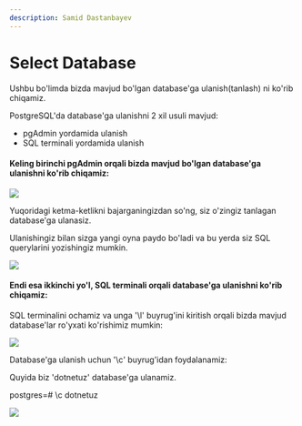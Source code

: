 ```yaml
---
description: Samid Dastanbayev
---
```

# Select Database

Ushbu bo'limda bizda mavjud bo'lgan database'ga ulanish(tanlash) ni ko'rib chiqamiz.

PostgreSQL'da database'ga ulanishni 2 xil usuli mavjud:

* pgAdmin yordamida ulanish
* SQL terminali yordamida ulanish

#### Keling birinchi pgAdmin orqali bizda mavjud bo'lgan database'ga ulanishni ko'rib chiqamiz:

![](https://user-images.githubusercontent.com/91861166/175083286-aad2f3e4-2c80-4636-909d-708ab25f3e88.png)


Yuqoridagi ketma-ketlikni bajarganingizdan so'ng, siz o'zingiz tanlagan database'ga ulanasiz.

Ulanishingiz bilan sizga yangi oyna paydo bo'ladi va bu yerda siz SQL querylarini yozishingiz mumkin.

![](https://user-images.githubusercontent.com/91861166/175083756-6aba18b6-6ef8-4071-80e0-98143a525979.png)

#### Endi esa ikkinchi yo'l, SQL terminali orqali database'ga ulanishni ko'rib chiqamiz:

SQL terminalini ochamiz va unga '\l' buyrug'ini kiritish orqali bizda mavjud database'lar ro'yxati ko'rishimiz mumkin:

![](https://user-images.githubusercontent.com/91861166/175084272-9b09d493-3212-43af-b52d-552066c3bc0b.png)

Database'ga ulanish uchun '\c' buyrug'idan foydalanamiz:

Quyida biz 'dotnetuz' database'ga ulanamiz.

postgres=# \c dotnetuz

![](https://user-images.githubusercontent.com/91861166/175084511-094d930b-afc1-45f6-998b-0182165410bb.png)
